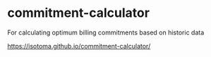 # commitment-calculator
For calculating optimum billing commitments based on historic data

https://isotoma.github.io/commitment-calculator/
